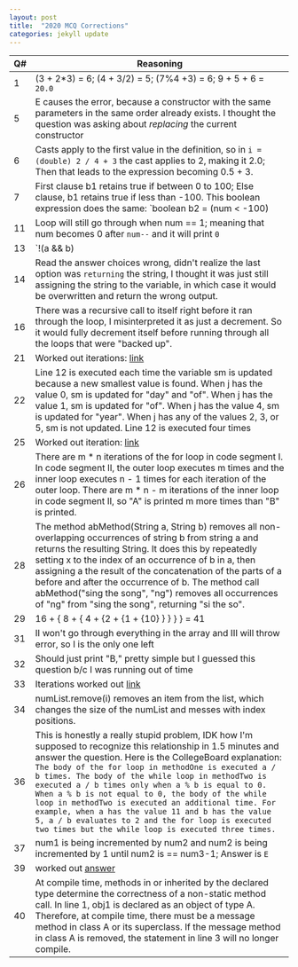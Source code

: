 ```yaml
---
layout: post
title:  "2020 MCQ Corrections"
categories: jekyll update
---
```


| Q# | Reasoning                |
|----|--------------------------|
| 1  | (3 + 2*3) = 6; (4 + 3/2) = 5; (7%4 +3) = 6; 9 + 5 + 6 = `20.0` |
| 5  | E causes the error, because a constructor with the same parameters in the same order already exists. I thought the question was asking about *replacing* the current constructor |
| 6 | Casts apply to the first value in the definition, so in `i = (double) 2 / 4 + 3` the cast applies to 2, making it 2.0; Then that leads to the expression becoming 0.5 + 3. |
| 7 | First clause b1 retains true if between 0 to 100; Else clause, b1 retains true if less than -100. This boolean expression does the same: `boolean b2 = (num < -100) || (num > 0 && num < 100);`|
| 11 | Loop will still go through when num == 1; meaning that num becomes 0 after `num--` and it will print `0` |
| 13 | `!(a && b) || c`, by DeMorgans law: `!a || !b || c` |
| 14 | Read the answer choices wrong, didn't realize the last option was `returning` the string, I thought it was just still assigning the string to the variable, in which case it would be overwritten and return the wrong output.  |
| 16 | There was a recursive call to itself right before it ran through the loop, I misinterpreted it as just a decrement. So it would fully decrement itself before running through all the loops that were "backed up".  |
| 21 | Worked out iterations: [link](https://pastebin.com/rh1mgztA) |
| 22 | Line 12 is executed each time the variable sm is updated because a new smallest value is found. When j has the value 0, sm is updated for "day" and "of". When j has the value 1, sm is updated for "of". When j has the value 4, sm is updated for "year". When j has any of the values 2, 3, or 5, sm is not updated. Line 12 is executed four times |
| 25 | Worked out iteration: [link](https://pastebin.com/09MjRuP5) |
| 26 | There are m * n iterations of the for loop in code segment I. In code segment II, the outer loop executes m times and the inner loop executes n - 1 times for each iteration of the outer loop. There are m * n - m iterations of the inner loop in code segment II, so "A" is printed m more times than "B" is printed. |
| 28 |  The method abMethod(String a, String b) removes all non-overlapping occurrences of string b from string a and returns the resulting String. It does this by repeatedly setting x to the index of an occurrence of b in a, then assigning a the result of the concatenation of the parts of a before and after the occurrence of b. The method call abMethod("sing the song", "ng") removes all occurrences of "ng" from "sing the song", returning "si the so". |
| 29 | 16 + { 8 + { 4 + {2 + {1 + {10} } } } } = 41 | 
| 31 | II won't go through everything in the array and III will throw error, so I is the only one left |
| 32 | Should just print "B," pretty simple but I guessed this question b/c I was running out of time |
| 33 | Iterations worked out [link](https://pastebin.com/vDpaJ34f) |
| 34 | numList.remove(i) removes an item from the list, which changes the size of the numList and messes with index positions. |
| 36 | This is honestly a really stupid problem, IDK how I'm supposed to recognize this relationship in 1.5 minutes and answer the question. Here is the CollegeBoard explanation: `The body of the for loop in methodOne is executed a / b times. The body of the while loop in methodTwo is executed a / b times only when a % b is equal to 0. When a % b is not equal to 0, the body of the while loop in methodTwo is executed an additional time. For example, when a has the value 11 and b has the value 5, a / b evaluates to 2 and the for loop is executed two times but the while loop is executed three times.` |
| 37 | num1 is being incremented by num2 and num2 is being incremented by 1 until num2 is == num3-1; Answer is `E` |
| 39 | worked out [answer](https://pastebin.com/mXRxh2cD) |
| 40 |At compile time, methods in or inherited by the declared type determine the correctness of a non-static method call. In line 1, obj1 is declared as an object of type A. Therefore, at compile time, there must be a message method in class A or its superclass. If the message method in class A is removed, the statement in line 3 will no longer compile. |